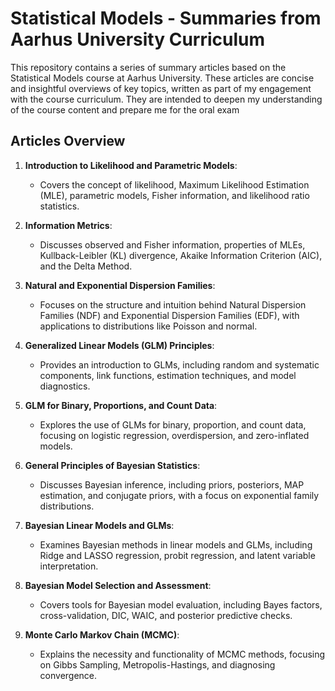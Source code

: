 # Statistical Models - Summaries from Aarhus University Curriculum

This repository contains a series of summary articles based on the Statistical Models course at Aarhus University. These articles are concise and insightful overviews of key topics, written as part of my engagement with the course curriculum. They are intended to deepen my understanding of the course content and prepare me for the oral exam

## Articles Overview

1. **Introduction to Likelihood and Parametric Models**:

   - Covers the concept of likelihood, Maximum Likelihood Estimation (MLE), parametric models, Fisher information, and likelihood ratio statistics.

2. **Information Metrics**:

   - Discusses observed and Fisher information, properties of MLEs, Kullback-Leibler (KL) divergence, Akaike Information Criterion (AIC), and the Delta Method.

3. **Natural and Exponential Dispersion Families**:

   - Focuses on the structure and intuition behind Natural Dispersion Families (NDF) and Exponential Dispersion Families (EDF), with applications to distributions like Poisson and normal.

4. **Generalized Linear Models (GLM) Principles**:

   - Provides an introduction to GLMs, including random and systematic components, link functions, estimation techniques, and model diagnostics.

5. **GLM for Binary, Proportions, and Count Data**:

   - Explores the use of GLMs for binary, proportion, and count data, focusing on logistic regression, overdispersion, and zero-inflated models.

6. **General Principles of Bayesian Statistics**:

   - Discusses Bayesian inference, including priors, posteriors, MAP estimation, and conjugate priors, with a focus on exponential family distributions.

7. **Bayesian Linear Models and GLMs**:

   - Examines Bayesian methods in linear models and GLMs, including Ridge and LASSO regression, probit regression, and latent variable interpretation.

8. **Bayesian Model Selection and Assessment**:

   - Covers tools for Bayesian model evaluation, including Bayes factors, cross-validation, DIC, WAIC, and posterior predictive checks.

9. **Monte Carlo Markov Chain (MCMC)**:

   - Explains the necessity and functionality of MCMC methods, focusing on Gibbs Sampling, Metropolis-Hastings, and diagnosing convergence.

